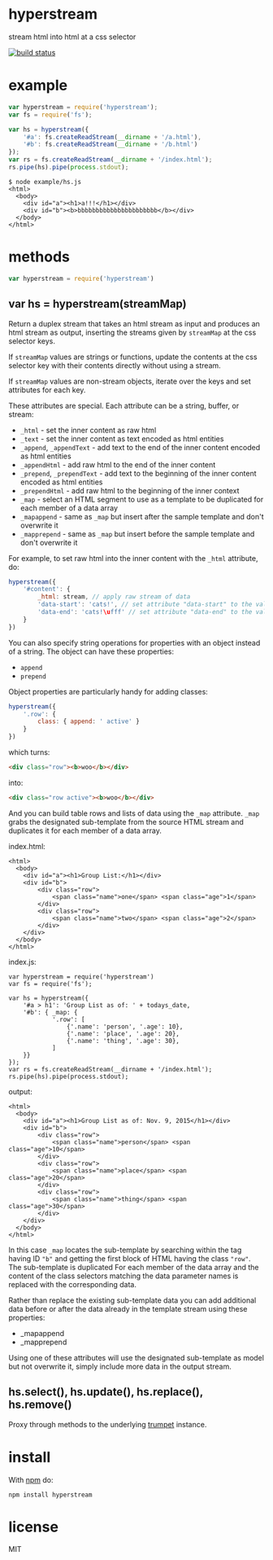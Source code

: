 # hyperstream

stream html into html at a css selector

[![build status](https://secure.travis-ci.org/substack/hyperstream.png)](http://travis-ci.org/substack/hyperstream)

# example

``` js
var hyperstream = require('hyperstream');
var fs = require('fs');

var hs = hyperstream({
    '#a': fs.createReadStream(__dirname + '/a.html'),
    '#b': fs.createReadStream(__dirname + '/b.html')
});
var rs = fs.createReadStream(__dirname + '/index.html');
rs.pipe(hs).pipe(process.stdout);
```

```
$ node example/hs.js
<html>
  <body>
    <div id="a"><h1>a!!!</h1></div>
    <div id="b"><b>bbbbbbbbbbbbbbbbbbbbbb</b></div>
  </body>
</html>
```

# methods

``` js
var hyperstream = require('hyperstream')
```

## var hs = hyperstream(streamMap)

Return a duplex stream that takes an html stream as input and produces an html
stream as output, inserting the streams given by `streamMap` at the css selector
keys.

If `streamMap` values are strings or functions, update the contents at the css
selector key with their contents directly without using a stream.

If `streamMap` values are non-stream objects, iterate over the keys and set
attributes for each key.

These attributes are special. Each attribute can be a string, buffer, or stream:

* `_html` - set the inner content as raw html
* `_text` - set the inner content as text encoded as html entities
* `_append`, `_appendText` - add text to the end of the inner content encoded as
html entities
* `_appendHtml` - add raw html to the end of the inner content
* `_prepend`, `_prependText` - add text to the beginning of the inner content
encoded as html entities
* `_prependHtml` - add raw html to the beginning of the inner context
* `_map` - select an HTML segment to use as a template to be duplicated for each member of a data array
* `_mapappend` - same as `_map` but insert after the sample template and don't overwrite it
* `_mapprepend` - same as `_map` but insert before the sample template and don't overwrite it

For example, to set raw html into the inner content with the `_html` attribute,
do:

``` js
hyperstream({
    '#content': {
        _html: stream, // apply raw stream of data
        'data-start': 'cats!', // set attribute "data-start" to the value "cats!"
        'data-end': 'cats!\ufff' // set attribute "data-end" to the value "cats!\ufff"
    }
})
```

You can also specify string operations for properties with an object instead of
a string. The object can have these properties:

* `append`
* `prepend`

Object properties are particularly handy for adding classes:

``` js
hyperstream({
    '.row': {
        class: { append: ' active' }
    }
})
```

which turns:

``` html
<div class="row"><b>woo</b></div>
```

into:

``` html
<div class="row active"><b>woo</b></div>
```

And you can build table rows and lists of data using the `_map` attribute.
`_map` grabs the designated sub-template from the source HTML stream and duplicates
it for each member of a data array.

index.html:

```
<html>
  <body>
    <div id="a"><h1>Group List:</h1></div>
    <div id="b">
        <div class="row">
            <span class="name">one</span> <span class="age">1</span>
        </div>
        <div class="row">
            <span class="name">two</span> <span class="age">2</span>
        </div>
    </div>
  </body>
</html>
```

index.js:

```
var hyperstream = require('hyperstream')
var fs = require('fs');

var hs = hyperstream({
    '#a > h1': 'Group List as of: ' + todays_date,
    '#b': { _map: {
            '.row': [
                {'.name': 'person', '.age': 10},
                {'.name': 'place', '.age': 20},
                {'.name': 'thing', '.age': 30},
            ]
    }}
});
var rs = fs.createReadStream(__dirname + '/index.html');
rs.pipe(hs).pipe(process.stdout);
```

output:

```
<html>
  <body>
    <div id="a"><h1>Group List as of: Nov. 9, 2015</h1></div>
    <div id="b">
        <div class="row">
            <span class="name">person</span> <span class="age">10</span>
        </div>
        <div class="row">
            <span class="name">place</span> <span class="age">20</span>
        </div>
        <div class="row">
            <span class="name">thing</span> <span class="age">30</span>
        </div>
    </div>
  </body>
</html>
```

In this case `_map` locates the sub-template by searching within the tag
having ID `"b"` and getting the first block of HTML having the class `"row"`.
The sub-template is duplicated For each member of the data array and the
content of the class selectors matching the data parameter names is replaced
with the corresponding data.

Rather than replace the existing sub-template data you can add additional data before or 
after the data already in the template stream using these properties:

* _mapappend
* _mapprepend

Using one of these attributes will use the designated sub-template as model
but not overwrite it, simply include more data in the output stream.

## hs.select(), hs.update(), hs.replace(), hs.remove()

Proxy through methods to the underlying
[trumpet](https://github.com/substack/node-trumpet) instance.

# install

With [npm](https://npmjs.org) do:

```
npm install hyperstream
```

# license

MIT
